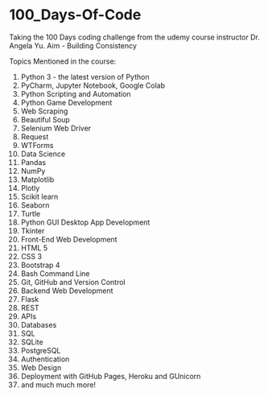 # 100_Days-Of-Code
Taking the 100 Days coding challenge from the udemy course instructor Dr. Angela Yu.
Aim - Building Consistency

Topics Mentioned in the course:
1.	Python 3 - the latest version of Python
2.	PyCharm, Jupyter Notebook, Google Colab
3.	Python Scripting and Automation
4.	Python Game Development
5.	Web Scraping
6.	Beautiful Soup
7.	Selenium Web Driver
8.	Request
9.	WTForms
10.	Data Science
11.	Pandas
12.	NumPy
13.	Matplotlib
14.	Plotly
15.	Scikit learn
16.	Seaborn
17.	Turtle
18.	Python GUI Desktop App Development
19.	Tkinter
20.	Front-End Web Development
21.	HTML 5
22.	CSS 3
23.	Bootstrap 4
24.	Bash Command Line
25.	Git, GitHub and Version Control
26.	Backend Web Development
27.	Flask
28.	REST
29.	APIs
30.	Databases
31.	SQL
32.	SQLite
33.	PostgreSQL
34.	Authentication
35.	Web Design
36.	Deployment with GitHub Pages, Heroku and GUnicorn
37.	and much much more!
